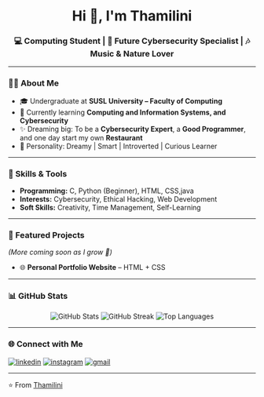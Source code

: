 <h1 align="center">Hi 👋, I'm Thamilini</h1>
<h3 align="center">💻 Computing Student | 🌱 Future Cybersecurity Specialist | 🎶 Music & Nature Lover</h3>

---

### 👩‍💻 About Me
- 🎓 Undergraduate at **SUSL University – Faculty of Computing**  
- 🌱 Currently learning **Computing and Information Systems, and Cybersecurity**  
- ✨ Dreaming big: To be a **Cybersecurity Expert**, a **Good Programmer**, and one day start my own **Restaurant**  
- 🌸 Personality: Dreamy | Smart | Introverted | Curious Learner  

---

### 🚀 Skills & Tools
- **Programming:** C, Python (Beginner), HTML, CSS,java  
- **Interests:** Cybersecurity, Ethical Hacking, Web Development  
- **Soft Skills:** Creativity, Time Management, Self-Learning  

---

### 📂 Featured Projects
*(More coming soon as I grow 🌱)*   
- 🌐 **Personal Portfolio Website** – HTML + CSS  
 

---

### 📊 GitHub Stats
<p align="center">
  <img src="https://github-readme-stats.vercel.app/api?username=thamilini0&show_icons=true&theme=tokyonight" alt="GitHub Stats" />
  <img src="https://github-readme-streak-stats.herokuapp.com/?user=thamilini0&theme=tokyonight" alt="GitHub Streak" />
  <img src="https://github-readme-stats.vercel.app/api/top-langs/?username=thamilini0&layout=compact&theme=tokyonight" alt="Top Languages" />
</p>

---

### 🌐 Connect with Me
<p align="left">
  <a href="https://linkedin.com/in/thamil-thamil" target="blank"><img align="center" src="https://img.icons8.com/color/48/000000/linkedin.png" alt="linkedin"/></a>
  <a href="https://instagram.com/thamil_thara" target="blank"><img align="center" src="https://img.icons8.com/color/48/000000/instagram-new.png" alt="instagram"/></a>
  <a href="mailto:tthamilini486@gmail.com" target="blank"><img align="center" src="https://img.icons8.com/color/48/000000/gmail.png" alt="gmail"/></a>
</p>

---

⭐️ From [Thamilini](https://github.com/thamilini0)

